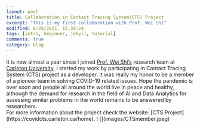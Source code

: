 ```yaml
---
layout: post
title: Collaboration in Contact Tracing System(CTS) Project
excerpt: "This is my first collaboration with Prof. Wei Shi"
modified: 8/25/2021, 15:39:24
tags: [intro, beginner, jekyll, tutorial]
comments: true
category: blog
---
```


<div class="message">
It is now almost a year since I joined <a href="https://www.csit.carleton.ca/wshi/">Prof. Wei Shi’s</a> research team at  <a href="https://carleton.ca/">Carleton University</a>. I started my work by participating in Contact Tracing System (CTS) project as a developer. It was really my honor to be a member of a pioneer team in solving COVID-19 related issues.
Hope the pandemic is over soon and people all around the world live in peace and healthy, although the demand for research in the field of AI and Data Analytics for assessing similar problems in the world remains to be answered by researchers.
</div>
For more information about the project check the website: [CTS Project](https://covidcts.carleton.ca/home).
! [](images/CTSmember.jpeg)

